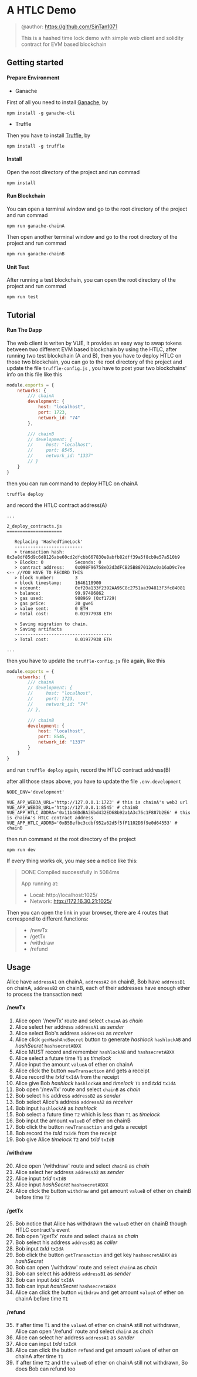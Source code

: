 # A HTLC Demo

> @author: https://github.com/SinTan1071
>
> This is a hashed time lock demo with simple web client and solidity contract for EVM based blockchain

## Getting started

#### Prepare Environment

* Ganache

First of all you need to install [Ganache](https://trufflesuite.com/ganache/), by

```shell
npm install -g ganache-cli
```

* Truffle

Then you have to install [Truffle](https://trufflesuite.com/docs/truffle/), by

```shell
npm install -g truffle
```

#### Install

Open the root directory of the project and run commad

```shell
npm install
```

#### Run Blockchain

You can open a terminal window and go to the root directory of the project and run commad

```shell
npm run ganache-chainA
```

Then open another terminal window and go to the root directory of the project and run commad

```shell
npm run ganache-chainB
```

#### Unit Test

After running a test blockchain, you can open the root directory of the project and run commad

```shell
npm run test
```

## Tutorial

#### Run The Dapp

The web client is writen by VUE,  It provides an easy way to swap tokens between two different EVM based blockchain by using the HTLC, after running two test blockchain (A and B), then you have to deploy HTLC on those two blockchain, you can go to the root directory of the project and update the file `truffle-config.js` , you have to post your two blockchains' info on this file like this

```js
module.exports = {
    networks: {
        /// chainA
        development: {
            host: "localhost",
            port: 1723,
            network_id: "74"
        },

        /// chainB
        // development: {
        //     host: "localhost",
        //     port: 8545,
        //     network_id: "1337"
        // }
    }
}
```

then you can run command to deploy HTLC on chainA

```shell
truffle deploy
```

and record the HTLC contract address(A)

```
...

2_deploy_contracts.js
=====================

   Replacing 'HashedTimeLock'
   --------------------------
   > transaction hash:    0x3a8df85d9c6d8126abe60cd2dfcbb667830e8abfb82dff39a5f8cb9e57a510b9
   > Blocks: 0            Seconds: 0
   > contract address:    0x098F96758eD2d3dFCB25B887012Ac0a16aD9c7ee  <-- //YOU HAVE TO RECORD THIS
   > block number:        3
   > block timestamp:     1646118900
   > account:             0xf20a133f2392AA95C8c2751aa394813F3fc84081
   > balance:             99.97486862
   > gas used:            988969 (0xf1729)
   > gas price:           20 gwei
   > value sent:          0 ETH
   > total cost:          0.01977938 ETH

   > Saving migration to chain.
   > Saving artifacts
   -------------------------------------
   > Total cost:          0.01977938 ETH

...

```

then you have to update the `truffle-config.js` file again, like this

```js
module.exports = {
    networks: {
        /// chainA
        // development: {
        //     host: "localhost",
        //     port: 1723,
        //     network_id: "74"
        // },

        /// chainB
        development: {
            host: "localhost",
            port: 8545,
            network_id: "1337"
        }
    }
}
```

and run `truffle deploy` again, record the HTLC contract address(B)

after all those steps above, you have to update the file `.env.development`

```
NODE_ENV='development'

VUE_APP_WEB3A_URL='http://127.0.0.1:1723' # this is chainA's web3 url
VUE_APP_WEB3B_URL='http://127.0.0.1:8545' # chainB
VUE_APP_HTLC_ADDRA='0x11b46DdBA36bd432ED68b92a1A3c76c1F887b2E6' # this is chainA's HTLC contract address
VUE_APP_HTLC_ADDRB='0xB5Befbc3cdbf952a62d5f5fF1102D8f9e0d64553' # chainB

```

then run command at the root directory of the project

```shell
npm run dev
```

If every thing works ok, you may see a notice like this:

> DONE  Compiled successfully in 5084ms
>                                                                                              
>  App running at:
>
>  - Local:   http://localhost:1025/ 
>  - Network: http://172.16.30.21:1025/

Then you can open the link in your browser, there are 4 routes that correspond to different functions:

> * /newTx
> * /getTx
> * /withdraw
> * /refund

## Usage

Alice have `addressA1` on chainA, `addressA2` on chainB, Bob have `addressB1` on chainA, `addressB2` on chainB, each of their addresses have enough ether to process the transaction next

#### /newTx

1. Alice open '/newTx' route and select `chainA`  as *chain*
2. Alice select her address `addressA1` as *sender*
3. Alice select Bob's address `addressB1` as *receiver*
4. Alice click `genHashAndSecret` button to generate *hashlock* `hashlockAB` and *hashSecret* `hashsecretABXX`
5. Alice MUST record and remember `hashlockAB` and `hashsecretABXX`
6. Alice select a future time `T1` as *timelock*
7. Alice input the amount `valueA` of ether on chainA
8. Alice click the button `newTransaction` and gets a receipt
9. Alice record the *txId* `txIdA` from the receipt
10. Alice give Bob *hashlock* `hashlockAB` and *timelock* `T1` and *txId* `txIdA`
11. Bob open '/newTx' route and select `chainB`  as *chain*
12. Bob select his address `addressB2` as *sender*
13. Bob select Alice's address `addressA2` as *receiver*
14. Bob input `hashlockAB` as *hashlock*
15. Bob select a future time `T2` which is less than `T1` as *timelock*
16. Bob input the amount `valueB` of ether on chainB
17. Bob click the button `newTransaction` and gets a receipt
18. Bob record the *txId* `txIdB` from the receipt
19. Bob give Alice *timelock* `T2` and *txId* `txIdB`

#### /withdraw

20. Alice open '/withdraw' route and select `chainB`  as *chain*
21. Alice select her address `addressA2` as *sender*
22. Alice input *txId* `txIdB`
23. Alice input *hashSecret* `hashsecretABXX` 
24. Alice click the button `withdraw` and get amount `valueB` of ether on chainB before time `T2`

#### /getTx

25. Bob notice that Alice has withdrawn the `valueB` ether on chainB though HTLC contract's event
26. Bob open '/getTx' route and select `chainA`  as *chain*
27. Bob select his address `addressB1` as *caller*
28. Bob input *txId* `txIdA`
29. Bob click the button `getTransaction` and get key `hashsecretABXX` as *hashSecret*
30. Bob can open '/withdraw' route and select `chainA`  as *chain*
31. Bob can select his address `addressB1` as *sender*
32. Bob can input *txId* `txIdA`
33. Bob can input *hashSecret* `hashsecretABXX` 
34. Alice can click the button `withdraw` and get amount `valueA` of ether on chainA before time `T1`

#### /refund

35. If after time `T1` and the `valueA` of ether on chainA still not withdrawn, Alice can open '/refund' route and select `chainA`  as *chain*
36. Alice can select her address `addressA1` as *sender*
37. Alice can input *txId* `txIdA`
38. Alice can click the button `refund` and get amount `valueA` of ether on chainA after time `T1`
39. If after time `T2` and the `valueB` of ether on chainA still not withdrawn, So does Bob can refund too

##### 
